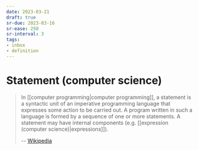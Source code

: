 ```yaml
---
date: 2023-03-21
draft: true
sr-due: 2023-03-16
sr-ease: 250
sr-interval: 3
tags:
- inbox
- definition
---
```


# Statement (computer science)

> In [[computer programming|computer programming]], a statement is
> a syntactic unit of an imperative programming language that expresses some
> action to be carried out. A program written in such a language is formed by
> a sequence of one or more statements. A statement may have internal components
> (e.g. [[expression (computer science)|expressions]]).
>
> -- [Wikipedia](https://en.wikipedia.org/wiki/Statement_\(computer_science\))